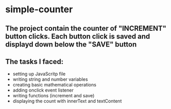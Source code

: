 # simple-counter

## The project contain the counter of "INCREMENT" button clicks. Each button click is saved and displayd down below the "SAVE" button

## The tasks I faced:
- setting up JavaScritp file
- writing string and number variables
- creating basic mathematical operations
- adding onclick event listener
- writing functions (increment and save)
- displaying the count with innerText and textContent
